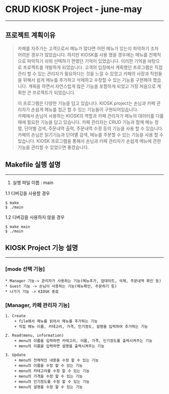# CRUD KIOSK Project - june-may
-------------

## 프로젝트 계획이유
> 카페를 자주가는 고객으로서 메뉴가 많다면 어떤 메뉴가 있는지 파악하기 조차 어려운 경우가 많았습니다. 하지만 KIOSK를 사용 했을 경우에는 메뉴를 전체적으로 파악하기 쉬워 선택하기 편했던 기억이 있었습니다. 
> 이러한 기억을 바탕으로 프로젝트를 개발하게 되었습니다.
> 고객의 입장에서 계획했던 프로그램은 직접 관리 할 수 있는 관리자가 필요하다는 것을 느낄 수 있었고 카페의 사장과 직원들을 위해서 쉽게 메뉴를 추가하고 삭제하고 수정할 수 있는 기능을 구현해야 했습니다. 계획을 하면서  자연스럽게 많은 기능을 포함하게 되었고 가장 처음으로 계획한 큰 프로젝트가 되었습니다.
> 
> 이 프로그램은 다양한 기능을 담고 있습니다.
> KIOSK project는 손님과 카페 관리자가 손쉽게 메뉴를 접근 할 수 있는 기능들이 구현되어있습니다.  
> 카페에서 손님이  사용하는 KIOSK의 역할과 카페 관리자가 메뉴의 데이터를 다룰 때에 필요한 기능을 담고 있습니다.
> 카페 관리자는 CRUD 기능과 함께 메뉴 정렬, 단어별 검색, 주문내역 출력, 주문내역 수정 등의 기능을 사용 할 수 있습니다. 
> 카페의 손님은 읽기기능과 단어별 검색, 메뉴를 주문할 수 있는 기능을 사용 할 수 있습니다. 
> KIOSK 프로그램을 통해서 손님과 카페 관리자가 손쉽게 메뉴에 관한 기능을 관리할 수 있었으면 좋겠습니다. 



## Makefile 실행 설명
------------

1. 실행 파일 이름 : main

1.1 디버깅을 사용할 경우 
	
	$ make 
	$ ./main

1.2 디버깅을 사용하지 않을 경우 

	$ make main
	$ ./main



## KIOSK Project 기능 설명
------------


### [mode 선택 기능]
	
	* Manager 기능-> 관리자가 사용하는 기능(메뉴추가, 업데이트, 삭제, 주문내역 확인 등)
	* Guest 기능 -> 손님이 사용하는 기능(메뉴확인, 주문하기 등)
	* 나가기 기능 -> KIOSK 종료


### [Manager, 카페 관리자  기능]


	1. Create
		+ file에서 메뉴를 읽어서 메뉴를 추가하는 기능 
		+ 직접 메뉴 이름, 카테고리, 가격, 인기정도, 설명을 입력하여 추가하는 기능
	
	2. Read(menu, information)
		+ menu의 이름을 입력하면 카테고리, 이름, 가격, 인기정도를 출력시켜주는 기능
		+ menu의 이름을 입력하면 설명을 출력시켜주는 기능
	
	3. Update
		+ menu의 전체적인 내용을 수정 할 수 있는 기능
		+ menu의 이름을 수정 할 수 있는 기능
		+ menu의 카테고리를 수정 할 수 있는 기능
		+ menu의 가격을 수정 할 수 있는 기능
		+ menu의 인기정도를 수정 할 수 있는 기능
		+ menu의 설명을 수정 할 수 있는 기능

